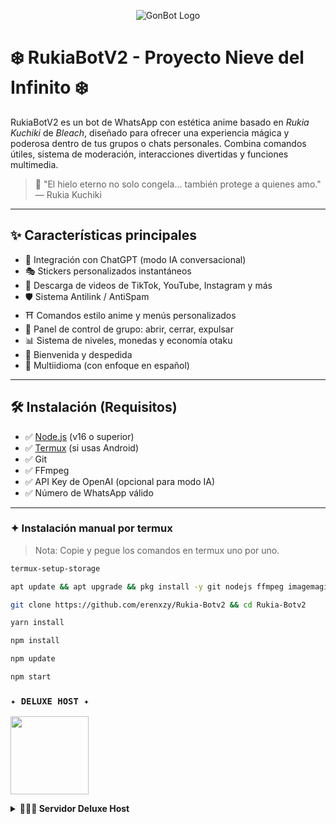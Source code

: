 <p align="center">
  <img src="https://qu.ax/ViZAp.jpg" alt="GonBot Logo">
</p>


# ❄️ RukiaBotV2 - Proyecto Nieve del Infinito ❄️

RukiaBotV2 es un bot de WhatsApp con estética anime basado en _Rukia Kuchiki_ de *Bleach*, diseñado para ofrecer una experiencia mágica y poderosa dentro de tus grupos o chats personales. Combina comandos útiles, sistema de moderación, interacciones divertidas y funciones multimedia. 

> 🧊 "El hielo eterno no solo congela... también protege a quienes amo." — Rukia Kuchiki

---

## ✨ Características principales

- 🧠 Integración con ChatGPT (modo IA conversacional)
- 🎭 Stickers personalizados instantáneos
- 🎥 Descarga de videos de TikTok, YouTube, Instagram y más
- 🛡️ Sistema Antilink / AntiSpam
- ⛩️ Comandos estilo anime y menús personalizados
- 🔧 Panel de control de grupo: abrir, cerrar, expulsar
- 📊 Sistema de niveles, monedas y economía otaku
- 💌 Bienvenida y despedida
- 🧩 Multiidioma (con enfoque en español)

---

## 🛠️ Instalación (Requisitos)

- ✅ [Node.js](https://nodejs.org/) (v16 o superior)
- ✅ [Termux](https://f-droid.org/packages/com.termux/) (si usas Android)
- ✅ Git
- ✅ FFmpeg
- ✅ API Key de OpenAI (opcional para modo IA)
- ✅ Número de WhatsApp válido

---

### **✦ Instalación manual por termux**
> Nota: Copie y pegue los comandos en termux uno por uno.
```bash
termux-setup-storage
```

```bash
apt update && apt upgrade && pkg install -y git nodejs ffmpeg imagemagick yarn
```

```bash
git clone https://github.com/erenxzy/Rukia-Botv2 && cd Rukia-Botv2
```

```bash
yarn install
```

```bash
npm install
```

```bash
npm update
```

```bash
npm start
```
### **`✦ DELUXE HOST ✦`**

<a
href="https://dash.skyultraplus.com/home"><img src="https://qu.ax/hZUst.jpg" height="125px"></a>

<details>
 <summary><b> 👨🏻‍💻 Servidor Deluxe Host </b></summary>

* Dashboard : [`Dash Deluxe Host`](https://dash.skyultraplus.com)
* Panel : [`Panel Deluxe Host`](https://panel.skyultraplus.com)
* Canal de WhatsApp : [`Canal Deluxe Host`](https://whatsapp.com/channel/0029VbBAXMdBlHpcfaLPDV1n)
* Comunidad : [`Aquí`](https://chat.whatsapp.com/GXwZX6U6f6OIxthaE4kF37)
* Contacto : [`KenisawaDev`](https://wa.me/+5493865642938)
* Contacto  : [`Sebas`](https://wa.me/+5491166887146)

### INFO SOBRE EL CREADOR 